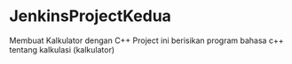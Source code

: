 # JenkinsProjectKedua
Membuat Kalkulator dengan C++
Project ini berisikan program bahasa c++ tentang kalkulasi (kalkulator)
